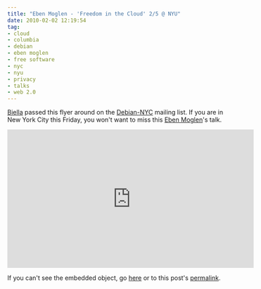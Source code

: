 ```yaml
---
title: "Eben Moglen - 'Freedom in the Cloud' 2/5 @ NYU"
date: 2010-02-02 12:19:54
tag:
- cloud
- columbia
- debian
- eben moglen
- free software
- nyc
- nyu
- privacy
- talks
- web 2.0
---
```

[Biella](http://gabriellacoleman.org/blog/) passed this flyer around on the [Debian-NYC](https://lists.debian.org/debian-dug-nyc/) mailing list. If you are in New York City this Friday, you won't want to miss this [Eben Moglen](http://emoglen.law.columbia.edu/)'s talk.

<iframe width="560" height="315" src="https://www.youtube.com/embed/QOEMv0S8AcA" frameborder="0" allowfullscreen></iframe>

If you can't see the embedded object, go [here](https://www.youtube.com/watch?v=QOEMv0S8AcA) or to this post's [permalink](/blog/2010/02/02/eben-moglen-freedom-in-the-cloud-nyu/).
